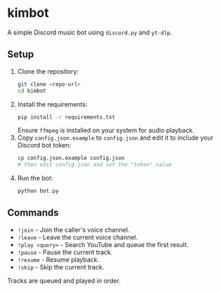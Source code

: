 # kimbot

A simple Discord music bot using `discord.py` and `yt-dlp`.

## Setup

1. Clone the repository:
   ```bash
   git clone <repo-url>
   cd kimbot
   ```
2. Install the requirements:
   ```bash
   pip install -r requirements.txt
   ```
   Ensure `ffmpeg` is installed on your system for audio playback.
3. Copy `config.json.example` to `config.json` and edit it to include your
   Discord bot token:
   ```bash
   cp config.json.example config.json
   # then edit config.json and set the "token" value
   ```
4. Run the bot:
   ```bash
   python bot.py
   ```

## Commands

- `!join` - Join the caller's voice channel.
- `!leave` - Leave the current voice channel.
- `!play <query>` - Search YouTube and queue the first result.
- `!pause` - Pause the current track.
- `!resume` - Resume playback.
- `!skip` - Skip the current track.

Tracks are queued and played in order.
